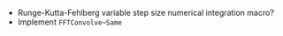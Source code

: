 - Runge-Kutta-Fehlberg variable step size numerical integration macro?
- Implement `FFTConvolve~Same`
